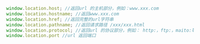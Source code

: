 <!--##
{
        "description": "获取URL参数",
        "tag": [
            "JavaScript",
            "url"
        ],
        "img":"",
        "dateYY": "2023",
        "dateMM": "07",
        "dateDD": "28",
        "top": true,
        "signal":""
    }
 ##-->

```javascript
window.location.host; //返回url 的主机部分，例如：www.xxx.com 
window.location.hostname; //返回www.xxx.com 
window.location.href; //返回完整的url字符串
window.location.pathname; //返回请求路径 /xxx/xxx.html
window.location.protocol; //返回url 的协议部分，例如： http:，ftp:，maito:等等.
window.location.port //url 返回端口
```